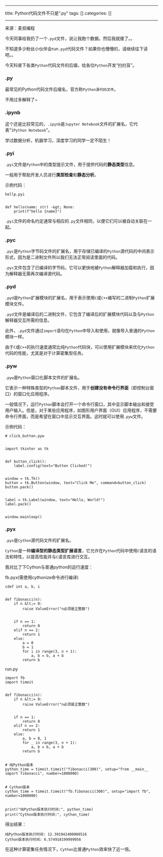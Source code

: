 
--- 
title:  Python代码文件不只是“.py” 
tags: []
categories: [] 

---
来源：麦叔编程

>  
  今天同事给我扔了一个`.pyd`文件，说让我跑个数据。然后我就傻了。。 
 

不知道多少粉丝小伙伴会run`.pyd`代码文件？如果你也懵懵的，请继续往下读吧。。

今天科普下各类`Python`代码文件的后缀，给各位`Python`开发“扫扫盲”。

### .py

最常见的Python代码文件后缀名，官方称`Python源代码文件`。

不用过多解释了~

### .ipynb

这个还是比较常见的，`.ipynb`是`Jupyter Notebook`文件的扩展名，它代表"`IPython Notebook`"。

学过数据分析，机器学习，深度学习的同学一定不陌生！

### .pyi

`.pyi`文件是`Python`中的类型提示文件，用于提供代码的**静态类型**信息。

一般用于帮助开发人员进行**类型检查**和**静态分析**。

示例代码：

```
hellp.pyi


def hello(name: str) -&gt; None:
    print(f"hello {name}")
```

>  
  `.pyi`文件的命名约定通常与相应的`.py`文件相同，以便它们可以被自动关联在一起。 
 

### .pyc

`.pyc`是`Python`字节码文件的扩展名，用于存储已编译的`Python`源代码的中间表示形式，因为是二进制文件所以我们无法正常阅读里面的代码。

>  
  `.pyc`文件包含了已编译的字节码，它可以更快地被`Python`解释器加载和执行，因为解释器无需再次编译源代码。 
 

### .pyd

`.pyd`是`Python`扩展模块的扩展名，用于表示使用`C`或`C++`编写的二进制`Python`扩展模块文件。

`.pyd`文件是编译后的二进制文件，它包含了编译后的扩展模块代码以及与`Python`解释器交互所需的信息。

此外，`.pyd`文件通过`import`语句在`Python`中导入和使用，就像导入普通的`Python`模块一样。

>  
  由于`C`或`C++`的执行速度通常比纯`Python`代码快，可以使用扩展模块来优化`Python`代码的性能，尤其是对于计算密集型任务。 
 

### .pyw

`.pyw`是`Python`窗口化脚本文件的扩展名。

它表示一种特殊类型的`Python`脚本文件，用于**创建没有命令行界面**（即控制台窗口）的窗口化应用程序。

>  
  一般情况下，运行`Python`脚本会打开一个命令行窗口，其中显示脚本输出和接受用户输入。但是，对于某些应用程序，如图形用户界面（GUI）应用程序，不需要命令行界面，而是希望在窗口中显示交互界面。这时就可以使用`.pyw`文件。 
 

示例代码：

```
# click_button.pyw


import tkinter as tk


def button_click():
    label.config(text="Button Clicked!")


window = tk.Tk()
button = tk.Button(window, text="Click Me", command=button_click)
button.pack()


label = tk.Label(window, text="Hello, World!")
label.pack()


window.mainloop()
```

### .pyx

`.pyx`是`Cython`源代码文件的扩展名。

`Cython`是一种**编译型的静态类型扩展语言**，它允许在`Python`代码中使用`C`语言的语法和特性，以提高性能并与`C`语言库进行交互。

我对比了下Cython与普通python的运行速度：

fb.pyx(需使用cythonize命令进行编译)

```
cdef int a, b, i


def fibonacci(n):
    if n &lt;= 0:
        raise ValueError("n必须是正整数")


    if n == 1:
        return 0
    elif n == 2:
        return 1
    else:
        a = 0
        b = 1
        for i in range(3, n + 1):
            a, b = b, a + b
        return b
```

run.py

```
import fb
import timeit


def fibonacci(n):
    if n &lt;= 0:
        raise ValueError("n必须是正整数")


    if n == 1:
        return 0
    elif n == 2:
        return 1
    else:
        a, b = 0, 1
        for _ in range(3, n + 1):
            a, b = b, a + b
        return b


# 纯Python版本
python_time = timeit.timeit("fibonacci(300)", setup="from __main__ import fibonacci", number=1000000)


# Cython版本
cython_time = timeit.timeit("fb.fibonacci(300)", setup="import fb", number=1000000)


print("纯Python版本执行时间:", python_time)
print("Cython版本执行时间:", cython_time)
```

得出结果：

```
纯Python版本执行时间: 12.391942400000516
Cython版本执行时间: 6.574918199999956
```

在这种计算密集任务情况下，`Cython`比普通`Python`效率快了近一倍。











